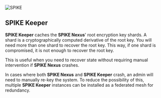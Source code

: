 ![SPIKE](../../assets/spike-banner-lg.png)

## SPIKE Keeper

**SPIKE Keeper** caches the **SPIKE Nexus**' root encryption key shards. 
A shard is a cryptographically computed derivative of the root key. You
will need more than one shard to recover the root key. This way, if one shard
is compromised, it is not enough to recover the root key.

This is useful when you need to recover state without requiring manual 
intervention if **SPIKE Nexus** crashes.

In cases where both **SPIKE Nexus** and **SPIKE Keeper** crash, an admin will 
need to manually re-key the system. To reduce the possibility of this, multiple 
**SPIKE Keeper** instances can be installed as a federated mesh for redundancy.
